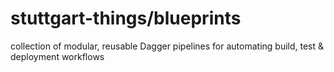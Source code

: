 # stuttgart-things/blueprints

collection of modular, reusable Dagger pipelines for automating build, test &amp; deployment workflows
